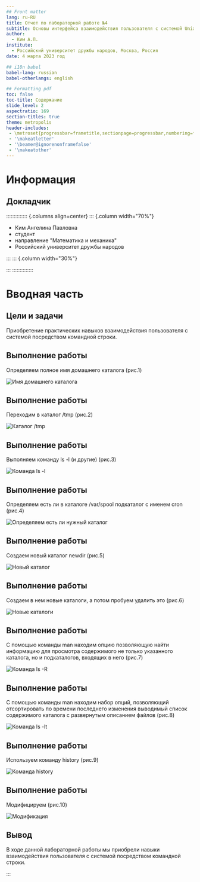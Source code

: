 ```yaml
---
## Front matter
lang: ru-RU
title: Отчет по лабораторной работе №4
subtitle: Основы интерфейса взаимодействия пользователя с системой Unix на уровне командной строки
author:
  - Ким А.П.
institute:
  - Российский университет дружбы народов, Москва, Россия
date: 4 марта 2023 год

## i18n babel
babel-lang: russian
babel-otherlangs: english

## Formatting pdf
toc: false
toc-title: Содержание
slide_level: 2
aspectratio: 169
section-titles: true
theme: metropolis
header-includes:
 - \metroset{progressbar=frametitle,sectionpage=progressbar,numbering=fraction}
 - '\makeatletter'
 - '\beamer@ignorenonframefalse'
 - '\makeatother'
---
```


# Информация

## Докладчик

:::::::::::::: {.columns align=center}
::: {.column width="70%"}

  * Ким Ангелина Павловна
  * студент
  * направление "Математика и механика"
  * Российский университет дружбы народов


:::
::: {.column width="30%"}


:::
::::::::::::::

# Вводная часть

## Цели и задачи

Приобретение практических навыков взаимодействия пользователя с системой посредством командной строки.

## Выполнение работы 

Определяем полное имя домашнего каталога (рис.1)

![Имя домашнего каталога](./image/1.jpg)

## Выполнение работы 

Переходим в каталог /tmp (рис.2)

![Каталог /tmp](./image/2.jpg)

## Выполнение работы 

Выполняем команду ls -l (и другие) (рис.3)

![Команда ls -l](./image/4.jpg)

## Выполнение работы 

Определяем есть ли в каталоге /var/spool подкаталог с именем cron (рис.4)

![Определяем есть ли нужный каталог](./image/7.jpg)

## Выполнение работы 

Создаем новый каталог newdir (рис.5)

![Новый каталог](./image/9.jpg)

## Выполнение работы 

Создаем в нем новые каталоги, а потом пробуем удалить это (рис.6)

![Новые каталоги](./image/11.jpg)

## Выполнение работы 

С помощью команды man находим опцию позволяющую найти информацию для просмотра содержимого не только указанного каталога, но и подкаталогов, входящих в него (рис.7)

![Команда ls -R](./image/14.jpg)

## Выполнение работы 

С помощью команды man находим набор опций, позволяющий отсортировать по времени последнего изменения выводимый список содержимого каталога с развернутым описанием файлов (рис.8)

![Команда ls -lt](./image/15.jpg)

## Выполнение работы 

Используем команду history (рис.9)

![Команда history](./image/19.jpg)

## Выполнение работы 

Модифицируем  (рис.10)

![Модификация](./image/20.jpg)

## Вывод

В ходе данной лабораторной работы мы приобрели навыки взаимодействия пользователя с системой посредством командной строки.


:::

